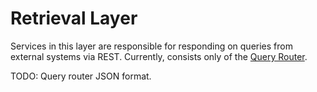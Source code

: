 # Retrieval Layer
Services in this layer are responsible for responding on queries from external systems via REST. Currently, consists only of the [Query Router][query-router].

TODO: Query router JSON format.

[query-router]: query_router.md
